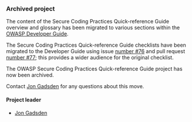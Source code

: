 ### Archived project

The content of the Secure Coding Practices Quick-reference Guide overview and glossary has been migrated
to various sections within the [OWASP Developer Guide][guide].

The Secure Coding Practices Quick-reference Guide checklists have been migrated to the Developer Guide
using issue [number #76](https://github.com/OWASP/www-project-developer-guide/issues/76)
and pull request [number #77](https://github.com/OWASP/www-project-developer-guide/pull/77);
this provides a wider audience for the original checklist.

The OWASP Secure Coding Practices Quick-reference Guide project has now been archived.

Contact [Jon Gadsden][jon] for any questions about this move.

#### Project leader

* [Jon Gadsden][jon]

[jon]: mailto:jon.gadsden@owasp.org
[guide]: https://owasp.org/www-project-developer-guide/
[original]: https://wiki.owasp.org/index.php/OWASP_Secure_Coding_Practices_-_Quick_Reference_Guide
[www-project]: https://owasp.org/www-project-secure-coding-practices-quick-reference-guide/
